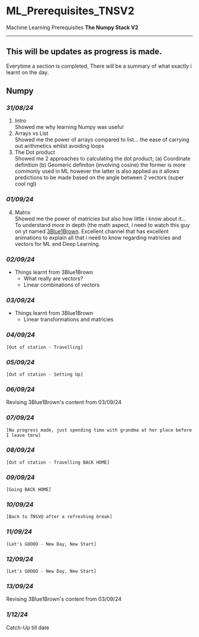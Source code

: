 # ML_Prerequisites_TNSV2

Machine Learning Prerequisites 
**The Numpy Stack V2**

-----
This will be updates as progress is made. 
-----

Everytime a section is completed, There will be a summary of what exactly i learnt on the day.

## **Numpy**
### *31/08/24*
1. Intro <br>
Showed me why learning Numpy was useful
2. Arrays vs List <br>
Showed me the power of arrays compared to list... the ease of carrying out arithmetics whilst avoiding loops
3. The Dot product <br>
Showed me 2 approaches to calculating the dot product;
  (a) Coordinate definition
  (b) Geomeric definiton (involving cosine)
the former is more commonly used in ML however the latter is also applied as it allows predictions to be made based on the angle between 2 vectors (super cool ngl)
### *01/09/24*
4. Matrix <br>
Showed me the power of matricies but also how little i know about it... To understand more in depth (the math aspect, i need to watch this guy on yt named [3Blue1Brown](https://www.youtube.com/playlist?list=PLZHQObOWTQDPD3MizzM2xVFitgF8hE_ab). Excellent channel that has excellent animations to explain all that i need to know regarding matricies and vectors for ML and Deep Learning.
### *02/09/24*
- Things learnt from 3Blue1Brown
  -  What really are vectors?
  -  Linear combinations of vectors
### *03/09/24*
- Things learnt from 3Blue1Brown
  -  Linear transformations and matricies
### *04/09/24*
    [Out of station - Travelling]
### *05/09/24*
    [Out of station - Setting Up]
### *06/09/24*
Revising 3Blue1Brown's content from 03/09/24
### *07/09/24*
    [No progress made, just spending time with grandma at her place before I leave tmrw]
### *08/09/24*
    [Out of station - Travelling BACK HOME]
### *09/09/24*
    [Going BACK HOME]
### *10/09/24*
    [Back to TNSV@ after a refreshing break]
### *11/09/24*
    [Let's GOOOO - New Day, New Start]
### *12/09/24*
    [Let's GOOOO - New Day, New Start]
### *13/09/24*
Revising 3Blue1Brown's content from 03/09/24
### *1/12/24*
Catch-Up till date
